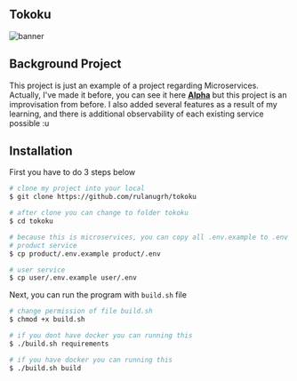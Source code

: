## Tokoku
![banner](https://media.discordapp.net/attachments/761056621849477160/1217157858492289124/cat_anime-girl.png?ex=660c3c17&is=65f9c717&hm=75326166d5e93a3455fabb89b7bc9b429d7957ef836c02f1d1aee92de21a79c9&=&format=webp&quality=lossless&width=935&height=526)

## Background Project
This project is just an example of a project regarding Microservices. Actually, I've made it before, you can see it here [**Alpha**](https://github.com/rulanugrh/alpha) but this project is an improvisation from before. I also added several features as a result of my learning, and there is additional observability of each existing service possible :u

## Installation
First you have to do 3 steps below
```bash
# clone my project into your local
$ git clone https://github.com/rulanugrh/tokoku

# after clone you can change to folder tokoku
$ cd tokoku

# because this is microservices, you can copy all .env.example to .env
# product service
$ cp product/.env.example product/.env

# user service
$ cp user/.env.example user/.env
```

Next, you can run the program with `build.sh` file
```bash
# change permission of file build.sh
$ chmod +x build.sh

# if you dont have docker you can running this
$ ./build.sh requirements

# if you have docker you can running this
$ ./build.sh build
```
